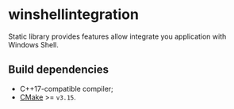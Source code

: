 # winshellintegration
Static library provides features allow integrate you application with Windows Shell.

## Build dependencies
* C++17-compatible compiler;
* [CMake](https://cmake.org/download/) >= `v3.15`.
